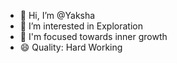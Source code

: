 - 👋 Hi, I’m @Yaksha
- 👀 I’m interested in Exploration
- 🌱 I'm focused towards inner growth
- 😄 Quality: Hard Working

<!---
Rohittsiingh/Rohittsiingh is a ✨ special ✨ repository because its `README.md` (this file) appears on your GitHub profile.
You can click the Preview link to take a look at your changes.
--->

